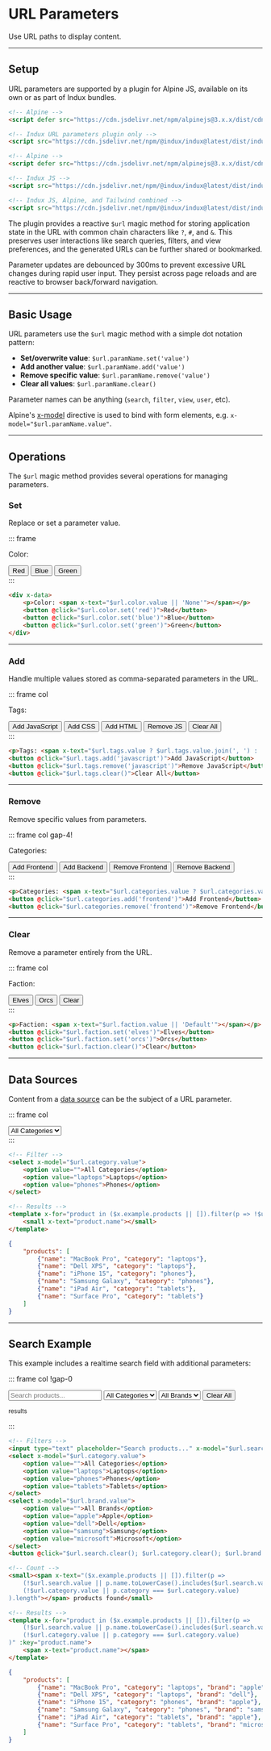 # URL Parameters

Use URL paths to display content.

---

## Setup

URL parameters are supported by a plugin for Alpine JS, available on its own or as part of Indux bundles.

<x-code-group copy>

```html "Standalone"
<!-- Alpine -->
<script defer src="https://cdn.jsdelivr.net/npm/alpinejs@3.x.x/dist/cdn.min.js"></script>

<!-- Indux URL parameters plugin only -->
<script src="https://cdn.jsdelivr.net/npm/@indux/indux@latest/dist/indux.url.paremeters.min.js"></script>
```

```html "Indux JS"
<!-- Alpine -->
<script defer src="https://cdn.jsdelivr.net/npm/alpinejs@3.x.x/dist/cdn.min.js"></script>

<!-- Indux JS -->
<script src="https://cdn.jsdelivr.net/npm/@indux/indux@latest/dist/indux.min.js"></script>
```

```html "Quickstart"
<!-- Indux JS, Alpine, and Tailwind combined -->
<script src="https://cdn.jsdelivr.net/npm/@indux/indux@latest/dist/indux.quickstart.min.js"></script>
```

</x-code-group>

The plugin provides a reactive `$url` magic method for storing application state in the URL with common chain characters like `?`, `#`, and `&`. This preserves user interactions like search queries, filters, and view preferences, and the generated URLs can be further shared or bookmarked.

Parameter updates are debounced by 300ms to prevent excessive URL changes during rapid user input. They persist across page reloads and are reactive to browser back/forward navigation.

---

## Basic Usage

URL parameters use the `$url` magic method with a simple dot notation pattern:

- **Set/overwrite value**: `$url.paramName.set('value')`
- **Add another value**: `$url.paramName.add('value')`
- **Remove specific value**: `$url.paramName.remove('value')`
- **Clear all values**: `$url.paramName.clear()`

Parameter names can be anything (`search`, `filter`, `view`, `user`, etc).

Alpine's <a href="https://alpinejs.dev/directives/model" target="_blank">x-model</a> directive is used to bind with form elements, e.g. `x-model="$url.paramName.value"`.

---

## Operations

The `$url` magic method provides several operations for managing parameters.

### Set

Replace or set a parameter value.

::: frame
<div x-data class="col gap-4">
    <p>Color: <strong x-text="$url.color.value || 'None'"></strong></p>
    <div class="row gap-2">
        <button @click="$url.color.set('red')">Red</button>
        <button @click="$url.color.set('blue')">Blue</button>
        <button @click="$url.color.set('green')">Green</button>
    </div>
</div>
:::

```html copy
<div x-data>
    <p>Color: <span x-text="$url.color.value || 'None'"></span></p>
    <button @click="$url.color.set('red')">Red</button>
    <button @click="$url.color.set('blue')">Blue</button>
    <button @click="$url.color.set('green')">Green</button>
</div>
```

---

### Add

Handle multiple values stored as comma-separated parameters in the URL.

::: frame col
<p>Tags: <strong x-text="$url.tags.value && Array.isArray($url.tags.value) ? $url.tags.value.join(', ') : ($url.tags.value || 'None')"></strong></p>
<div class="row gap-2">
    <button @click="$url.tags.add('javascript')">Add JavaScript</button>
    <button @click="$url.tags.add('css')">Add CSS</button>
    <button @click="$url.tags.add('html')">Add HTML</button>
    <button @click="$url.tags.remove('javascript')">Remove JS</button>
    <button @click="$url.tags.clear()">Clear All</button>
</div>
:::

```html copy
<p>Tags: <span x-text="$url.tags.value ? $url.tags.value.join(', ') : 'None'"></span></p>
<button @click="$url.tags.add('javascript')">Add JavaScript</button>
<button @click="$url.tags.remove('javascript')">Remove JavaScript</button>
<button @click="$url.tags.clear()">Clear All</button>
```

---

### Remove

Remove specific values from parameters.

::: frame col gap-4!
<p>Categories: <strong x-text="$url.categories.value && Array.isArray($url.categories.value) ? $url.categories.value.join(', ') : ($url.categories.value || 'None')"></strong></p>
<div class="row gap-2">
    <button @click="$url.categories.add('frontend')">Add Frontend</button>
    <button @click="$url.categories.add('backend')">Add Backend</button>
    <button @click="$url.categories.remove('frontend')">Remove Frontend</button>
    <button @click="$url.categories.remove('backend')">Remove Backend</button>
</div>
:::

```html copy
<p>Categories: <span x-text="$url.categories.value ? $url.categories.value.join(', ') : 'None'"></span></p>
<button @click="$url.categories.add('frontend')">Add Frontend</button>
<button @click="$url.categories.remove('frontend')">Remove Frontend</button>
```

---

### Clear

Remove a parameter entirely from the URL.

::: frame col
<p>Faction: <strong x-text="$url.faction.value || 'Default'"></strong></p>
<div class="row gap-2">
    <button @click="$url.faction.set('elves')">Elves</button>
    <button @click="$url.faction.set('orcs')">Orcs</button>
    <button @click="$url.faction.clear()">Clear</button>
</div>
:::

```html copy
<p>Faction: <span x-text="$url.faction.value || 'Default'"></span></p>
<button @click="$url.faction.set('elves')">Elves</button>
<button @click="$url.faction.set('orcs')">Orcs</button>
<button @click="$url.faction.clear()">Clear</button>
```

---

## Data Sources

Content from a [data source](/plugins/data-sources) can be the subject of a URL parameter.

::: frame col
<!-- Filter -->
<select x-model="$url.category.value" class="flex-shrink-0">
    <option value="">All Categories</option>
    <option value="laptops">Laptops</option>
    <option value="phones">Phones</option>
    <option value="tablets">Tablets</option>
</select>

<!-- Results -->
<div class="row-wrap gap-4">
<template x-for="product in ($x.example.products || []).filter(p => !$url.category.value || p.category === $url.category.value )" :key="product.name">
    <small x-text="product.name" class="flex-shrink-0"></small>
</template>
</div>
:::

<x-code-group copy>

```html "HTML"
<!-- Filter -->
<select x-model="$url.category.value">
    <option value="">All Categories</option>
    <option value="laptops">Laptops</option>
    <option value="phones">Phones</option>
</select>

<!-- Results -->
<template x-for="product in ($x.example.products || []).filter(p => !$url.category.value || p.category === $url.category.value )" :key="product.name">
    <small x-text="product.name"></small>
</template>
```

```json "example.json"
{
    "products": [
        {"name": "MacBook Pro", "category": "laptops"},
        {"name": "Dell XPS", "category": "laptops"},
        {"name": "iPhone 15", "category": "phones"},
        {"name": "Samsung Galaxy", "category": "phones"},
        {"name": "iPad Air", "category": "tablets"},
        {"name": "Surface Pro", "category": "tablets"}
    ]
}
```

</x-code-group>

---

## Search Example

This example includes a realtime search field with additional parameters:

::: frame col !gap-0
<!-- Filters -->
<div class="row gap-4 items-center">
    <input type="text" placeholder="Search products..." x-model="$url.search.value">
    <select x-model="$url.category.value" class="flex-shrink-0">
        <option value="">All Categories</option>
        <option value="laptops">Laptops</option>
        <option value="phones">Phones</option>
        <option value="tablets">Tablets</option>
    </select>
    <select x-model="$url.brand.value" class="flex-shrink-0">
        <option value="">All Brands</option>
        <option value="apple">Apple</option>
        <option value="dell">Dell</option>
        <option value="samsung">Samsung</option>
        <option value="microsoft">Microsoft</option>
    </select>
    <button @click="$url.search.clear(); $url.category.clear(); $url.brand.clear()" class="flex-shrink-0">Clear All</button>
</div>

<!-- Count -->
<small class="ml-auto mt-4 mb-2"><span x-text="($x.example.products || []).filter(p => 
    (!$url.search.value || p.name.toLowerCase().includes($url.search.value.toLowerCase())) &&
    (!$url.category.value || p.category === $url.category.value)
).length"></span> results</small>

<!-- Results -->
<template x-for="product in ($x.example.products || []).filter(p => 
    (!$url.search.value || p.name.toLowerCase().includes($url.search.value.toLowerCase())) &&
    (!$url.category.value || p.category === $url.category.value)
)" :key="product.name">
    <span class="row justify-between py-2 border-t border-line" x-text="product.name"></span>
</template>
:::

<x-code-group copy>

```html "HTML"
<!-- Filters -->
<input type="text" placeholder="Search products..." x-model="$url.search.value">
<select x-model="$url.category.value">
    <option value="">All Categories</option>
    <option value="laptops">Laptops</option>
    <option value="phones">Phones</option>
    <option value="tablets">Tablets</option>
</select>
<select x-model="$url.brand.value">
    <option value="">All Brands</option>
    <option value="apple">Apple</option>
    <option value="dell">Dell</option>
    <option value="samsung">Samsung</option>
    <option value="microsoft">Microsoft</option>
</select>
<button @click="$url.search.clear(); $url.category.clear(); $url.brand.clear()">Clear All</button>

<!-- Count -->
<small><span x-text="($x.example.products || []).filter(p => 
    (!$url.search.value || p.name.toLowerCase().includes($url.search.value.toLowerCase())) &&
    (!$url.category.value || p.category === $url.category.value)
).length"></span> products found</small>

<!-- Results -->
<template x-for="product in ($x.example.products || []).filter(p => 
    (!$url.search.value || p.name.toLowerCase().includes($url.search.value.toLowerCase())) &&
    (!$url.category.value || p.category === $url.category.value)
)" :key="product.name">
    <span x-text="product.name"></span>
</template>
```

```json "example.json"
{
    "products": [
        {"name": "MacBook Pro", "category": "laptops", "brand": "apple"},
        {"name": "Dell XPS", "category": "laptops", "brand": "dell"},
        {"name": "iPhone 15", "category": "phones", "brand": "apple"},
        {"name": "Samsung Galaxy", "category": "phones", "brand": "samsung"},
        {"name": "iPad Air", "category": "tablets", "brand": "apple"},
        {"name": "Surface Pro", "category": "tablets", "brand": "microsoft"}
    ]
}
```

</x-code-group>